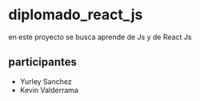 # diplomado_react_js

en este proyecto se busca aprende de Js y de React Js 

## participantes 
- Yurley Sanchez
- Kevin Valderrama

